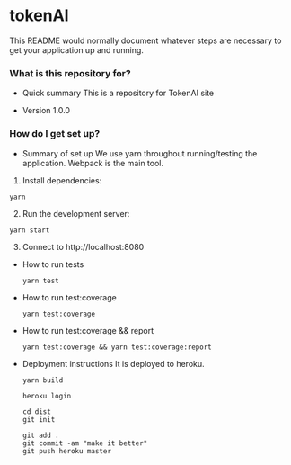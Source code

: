 # tokenAI #

This README would normally document whatever steps are necessary to get your application up and running.

### What is this repository for? ###

* Quick summary
  This is a repository for TokenAI site

* Version
  1.0.0

### How do I get set up? ###

* Summary of set up
  We use yarn throughout running/testing the application.
  Webpack is the main tool.

1. Install dependencies:
  ```
  yarn
  ```

2. Run the development server:
  ```
  yarn start
  ```

3. Connect to http://localhost:8080

* How to run tests
  ```
  yarn test
  ```

* How to run test:coverage  
  ```
  yarn test:coverage
  ```

* How to run test:coverage && report
  ```
  yarn test:coverage && yarn test:coverage:report
  ```
* Deployment instructions
  It is deployed to heroku.

  ```
  yarn build
  ```

  ```
  heroku login
  ```

  ```
  cd dist
  git init
  ```

  ```
  git add .
  git commit -am "make it better"
  git push heroku master
  ```
